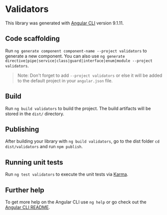 # Validators

This library was generated with [Angular CLI](https://github.com/angular/angular-cli) version 9.1.11.

## Code scaffolding

Run `ng generate component component-name --project validators` to generate a new component. You can also use `ng generate directive|pipe|service|class|guard|interface|enum|module --project validators`.
> Note: Don't forget to add `--project validators` or else it will be added to the default project in your `angular.json` file. 

## Build

Run `ng build validators` to build the project. The build artifacts will be stored in the `dist/` directory.

## Publishing

After building your library with `ng build validators`, go to the dist folder `cd dist/validators` and run `npm publish`.

## Running unit tests

Run `ng test validators` to execute the unit tests via [Karma](https://karma-runner.github.io).

## Further help

To get more help on the Angular CLI use `ng help` or go check out the [Angular CLI README](https://github.com/angular/angular-cli/blob/master/README.md).
